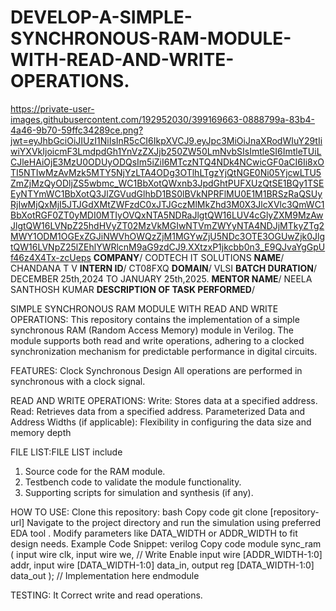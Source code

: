 # DEVELOP-A-SIMPLE-SYNCHRONOUS-RAM-MODULE-WITH-READ-AND-WRITE-OPERATIONS.
https://private-user-images.githubusercontent.com/192952030/399169663-0888799a-83b4-4a46-9b70-59ffc34289ce.png?jwt=eyJhbGciOiJIUzI1NiIsInR5cCI6IkpXVCJ9.eyJpc3MiOiJnaXRodWIuY29tIiwiYXVkIjoicmF3LmdpdGh1YnVzZXJjb250ZW50LmNvbSIsImtleSI6ImtleTUiLCJleHAiOjE3MzU0ODUyODQsIm5iZiI6MTczNTQ4NDk4NCwicGF0aCI6Ii8xOTI5NTIwMzAvMzk5MTY5NjYzLTA4ODg3OTlhLTgzYjQtNGE0Ni05YjcwLTU5ZmZjMzQyODljZS5wbmc_WC1BbXotQWxnb3JpdGhtPUFXUzQtSE1BQy1TSEEyNTYmWC1BbXotQ3JlZGVudGlhbD1BS0lBVkNPRFlMU0E1M1BRSzRaQSUyRjIwMjQxMjI5JTJGdXMtZWFzdC0xJTJGczMlMkZhd3M0X3JlcXVlc3QmWC1BbXotRGF0ZT0yMDI0MTIyOVQxNTA5NDRaJlgtQW16LUV4cGlyZXM9MzAwJlgtQW16LVNpZ25hdHVyZT02MzVkMGIwNTVmZWYyNTA4NDJjMTkyZTg2MWY1ODM1OGExZGJiNWVhOWQzZjM1MGYwZjU5NDc3OTE3OGUwZjk0JlgtQW16LVNpZ25lZEhlYWRlcnM9aG9zdCJ9.XXtzxP1jkcbb0n3_E9QJvaYgGpUf46z4X4Tx-zcUeps
**COMPANY**/ CODTECH IT SOLUTIONS
**NAME**/ CHANDANA T V 
**INTERN ID**/ CT08FXQ 
**DOMAIN**/ VLSI 
**BATCH DURATION**/ DECEMBER 25th,2024 TO JANUARY 25th,2025. 
**MENTOR NAME**/ NEELA SANTHOSH KUMAR
**DESCRIPTION OF TASK PERFORMED**/ 

SIMPLE SYNCHRONOUS RAM MODULE WITH READ AND WRITE OPERATIONS:
This repository contains the implementation of a simple synchronous RAM (Random Access Memory) module in Verilog. The module supports both read and write operations, adhering to a clocked synchronization mechanism for predictable performance in digital circuits.

FEATURES:
Clock Synchronous Design
All operations are performed in synchronous with a clock signal.

READ AND WRITE OPERATIONS:
Write: Stores data at a specified address.
Read: Retrieves data from a specified address.
Parameterized Data and Address Widths (if applicable):
Flexibility in configuring the data size and memory depth

FILE LIST:FILE LIST include
1) Source code for the RAM module.
2)  Testbench code to validate the module functionality.
3)   Supporting scripts for simulation and synthesis (if any).

 HOW TO USE:
Clone this repository:
bash
Copy code
git clone [repository-url]
Navigate to the project directory and run the simulation using preferred EDA tool .
Modify parameters like DATA_WIDTH or ADDR_WIDTH to fit design needs.
Example Code Snippet:
verilog
Copy code
module sync_ram (
    input wire clk,
    input wire we,  // Write Enable
    input wire [ADDR_WIDTH-1:0] addr,
    input wire [DATA_WIDTH-1:0] data_in,
    output reg [DATA_WIDTH-1:0] data_out
);
// Implementation here
endmodule

TESTING:
 It Correct write and read operations.
